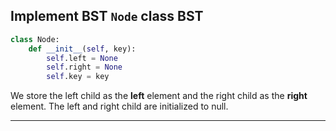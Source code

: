 <!--{type:small code snipet}-->
<!--{title:Implement BST `Node` class BST}-->
## Implement BST `Node` class BST
```Python
class Node:
    def __init__(self, key):
        self.left = None
        self.right = None
        self.key = key
```

 We store the left child as the **left** element and the right child as the **right** element. The left and right child are initialized to null.

-----------------------------------------------------------------------------------------------------

[for speaker]: <> (In order to implement a BST in Python, we just need to adjust our previous `Node` class.Since we know that BST nodes only have two children max, we no longer need a list to store the children.)